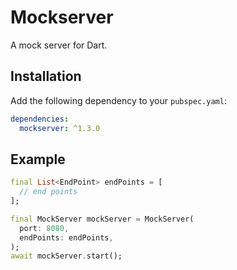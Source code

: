 # Mockserver

A mock server for Dart.

## Installation

Add the following dependency to your `pubspec.yaml`:

```yaml
dependencies: 
  mockserver: ^1.3.0
```

## Example

```dart
final List<EndPoint> endPoints = [
  // end points
];

final MockServer mockServer = MockServer(
  port: 8080,
  endPoints: endPoints,
);
await mockServer.start();
```